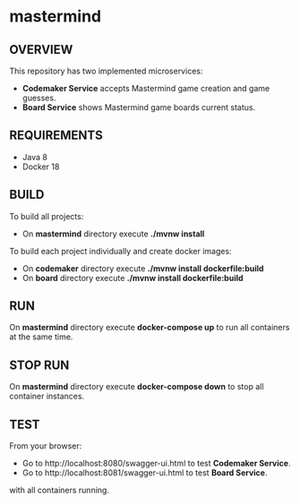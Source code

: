 # mastermind

OVERVIEW
--------
This repository has two implemented microservices:
* **Codemaker Service** accepts Mastermind game creation and game guesses.
* **Board Service** shows Mastermind game boards current status.

REQUIREMENTS
------------
* Java 8
* Docker 18

BUILD
-----
To build all projects: 
* On **mastermind** directory execute **./mvnw install**

To build each project individually and create docker images:
* On **codemaker** directory execute **./mvnw install dockerfile:build**
* On **board** directory execute **./mvnw install dockerfile:build**

RUN
---
On **mastermind** directory execute **docker-compose up** to run all containers at the same time.

STOP RUN
--------
On **mastermind** directory execute **docker-compose down** to stop all container instances.

TEST
----
From your browser:
* Go to http://localhost:8080/swagger-ui.html to test **Codemaker Service**.
* Go to http://localhost:8081/swagger-ui.html to test **Board Service**.

with all containers running.
